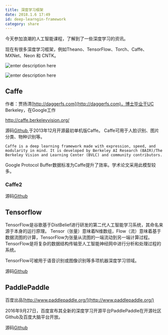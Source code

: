 ```yaml
---
title: 深度学习框架
date: 2018.1.6 17:49
id: deep-learngin-framework
category: share
---
```


今天参加浪潮的人工智能课程，了解到了一些深度学习的资讯。

现在有很多深度学习框架，例如Theano、TensorFlow、Torch、Caffe、MXNet、Neon 和 CNTK。

![enter description here][1]

![enter description here][2]

## Caffe
作者：贾扬清[http://daggerfs.com](http://daggerfs.com)，博士毕业于UC Berkeley，在Google工作

http://caffe.berkeleyvision.org/

源码[Github](https://github.com/BVLC/caffe),于2013年12月开源最初单机版Caffe。
Caffe可用于人脸识别、图片分类、物种识别等。

    Caffe is a deep learning framework made with expression, speed, and modularity in mind. It is developed by Berkeley AI Research (BAIR)/The Berkeley Vision and Learning Center (BVLC) and community contributors.
	
Google Protocol Buffer数据标准为Caffe提升了效率。学术论文采用此模型较多。

###  Caffe2
源码[Github](https://github.com/caffe2/caffe2)



## Tensorflow

TensorFlow是谷歌基于DistBelief进行研发的第二代人工智能学习系统，其命名来源于本身的运行原理。
Tensor（张量）意味着N维数组，Flow（流）意味着基于数据流图的计算，TensorFlow为张量从流图的一端流动到另一端计算过程。
TensorFlow是将复杂的数据结构传输至人工智能神经网中进行分析和处理过程的系统。

TensorFlow可被用于语音识别或图像识别等多项机器深度学习领域。

源码[Github](https://github.com/tensorflow/tensorflow)


## PaddlePaddle

百度出品[http://www.paddlepaddle.org/](http://www.paddlepaddle.org/)

2016年9月27日，百度宣布其全新的深度学习开源平台PaddlePaddle在开源社区Github及百度大脑平台开放。


源码[Github](http://www.paddlepaddle.org/)
  
  [1]: ./images/1515231662186.jpg
  [2]: ./images/1515231367206.jpg